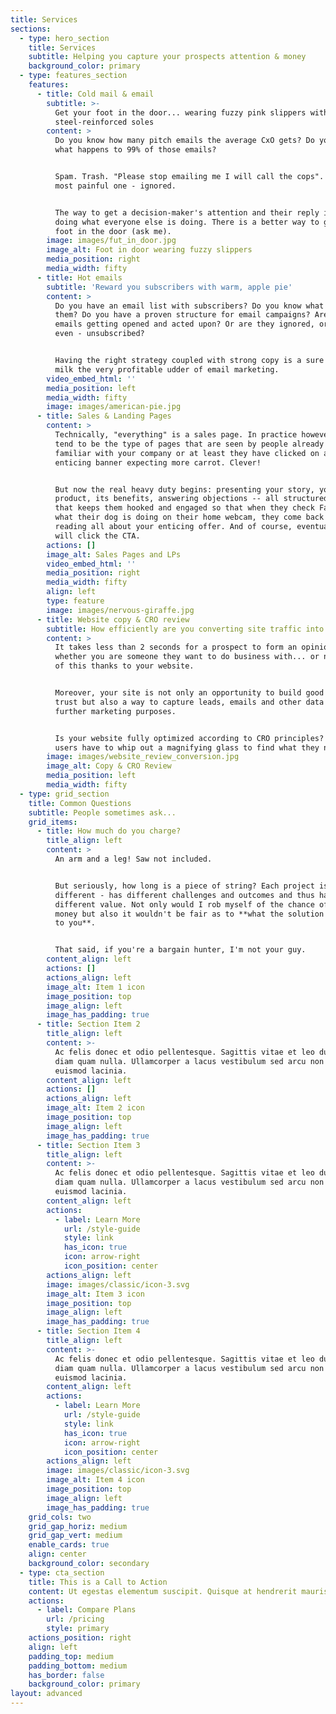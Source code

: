 ```yaml
---
title: Services
sections:
  - type: hero_section
    title: Services
    subtitle: Helping you capture your prospects attention & money
    background_color: primary
  - type: features_section
    features:
      - title: Cold mail & email
        subtitle: >-
          Get your foot in the door... wearing fuzzy pink slippers with
          steel-reinforced soles
        content: >
          Do you know how many pitch emails the average CxO gets? Do you know
          what happens to 99% of those emails?


          Spam. Trash. "Please stop emailing me I will call the cops". Or the
          most painful one - ignored.


          The way to get a decision-maker's attention and their reply is not by
          doing what everyone else is doing. There is a better way to get your
          foot in the door (ask me).
        image: images/fut_in_door.jpg
        image_alt: Foot in door wearing fuzzy slippers
        media_position: right
        media_width: fifty
      - title: Hot emails
        subtitle: 'Reward you subscribers with warm, apple pie'
        content: >
          Do you have an email list with subscribers? Do you know what to send
          them? Do you have a proven structure for email campaigns? Are your
          emails getting opened and acted upon? Or are they ignored, or worse
          even - unsubscribed?


          Having the right strategy coupled with strong copy is a sure way to
          milk the very profitable udder of email marketing.
        video_embed_html: ''
        media_position: left
        media_width: fifty
        image: images/american-pie.jpg
      - title: Sales & Landing Pages
        content: >
          Technically, "everything" is a sales page. In practice however, these
          tend to be the type of pages that are seen by people already somewhat
          familiar with your company or at least they have clicked on a very
          enticing banner expecting more carrot. Clever!


          But now the real heavy duty begins: presenting your story, your
          product, its benefits, answering objections -- all structured in a way
          that keeps them hooked and engaged so that when they check Facebook or
          what their dog is doing on their home webcam, they come back to resume
          reading all about your enticing offer. And of course, eventually they
          will click the CTA.
        actions: []
        image_alt: Sales Pages and LPs
        video_embed_html: ''
        media_position: right
        media_width: fifty
        align: left
        type: feature
        image: images/nervous-giraffe.jpg
      - title: Website copy & CRO review
        subtitle: How efficiently are you converting site traffic into leads?
        content: >
          It takes less than 2 seconds for a prospect to form an opinion on
          whether you are someone they want to do business with... or not. All
          of this thanks to your website.


          Moreover, your site is not only an opportunity to build good will and
          trust but also a way to capture leads, emails and other data for
          further marketing purposes.


          Is your website fully optimized according to CRO principles? Or do
          users have to whip out a magnifying glass to find what they need?
        image: images/website_review_conversion.jpg
        image_alt: Copy & CRO Review
        media_position: left
        media_width: fifty
  - type: grid_section
    title: Common Questions
    subtitle: People sometimes ask...
    grid_items:
      - title: How much do you charge?
        title_align: left
        content: >
          An arm and a leg! Saw not included.


          But seriously, how long is a piece of string? Each project is
          different - has different challenges and outcomes and thus has a
          different value. Not only would I rob myself of the chance of making
          money but also it wouldn't be fair as to **what the solution is worth
          to you**.


          That said, if you're a bargain hunter, I'm not your guy.
        content_align: left
        actions: []
        actions_align: left
        image_alt: Item 1 icon
        image_position: top
        image_align: left
        image_has_padding: true
      - title: Section Item 2
        title_align: left
        content: >-
          Ac felis donec et odio pellentesque. Sagittis vitae et leo duis ut
          diam quam nulla. Ullamcorper a lacus vestibulum sed arcu non odio
          euismod lacinia.
        content_align: left
        actions: []
        actions_align: left
        image_alt: Item 2 icon
        image_position: top
        image_align: left
        image_has_padding: true
      - title: Section Item 3
        title_align: left
        content: >-
          Ac felis donec et odio pellentesque. Sagittis vitae et leo duis ut
          diam quam nulla. Ullamcorper a lacus vestibulum sed arcu non odio
          euismod lacinia.
        content_align: left
        actions:
          - label: Learn More
            url: /style-guide
            style: link
            has_icon: true
            icon: arrow-right
            icon_position: center
        actions_align: left
        image: images/classic/icon-3.svg
        image_alt: Item 3 icon
        image_position: top
        image_align: left
        image_has_padding: true
      - title: Section Item 4
        title_align: left
        content: >-
          Ac felis donec et odio pellentesque. Sagittis vitae et leo duis ut
          diam quam nulla. Ullamcorper a lacus vestibulum sed arcu non odio
          euismod lacinia.
        content_align: left
        actions:
          - label: Learn More
            url: /style-guide
            style: link
            has_icon: true
            icon: arrow-right
            icon_position: center
        actions_align: left
        image: images/classic/icon-3.svg
        image_alt: Item 4 icon
        image_position: top
        image_align: left
        image_has_padding: true
    grid_cols: two
    grid_gap_horiz: medium
    grid_gap_vert: medium
    enable_cards: true
    align: center
    background_color: secondary
  - type: cta_section
    title: This is a Call to Action
    content: Ut egestas elementum suscipit. Quisque at hendrerit mauris.
    actions:
      - label: Compare Plans
        url: /pricing
        style: primary
    actions_position: right
    align: left
    padding_top: medium
    padding_bottom: medium
    has_border: false
    background_color: primary
layout: advanced
---
```

